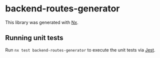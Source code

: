 # backend-routes-generator

This library was generated with [Nx](https://nx.dev).

## Running unit tests

Run `nx test backend-routes-generator` to execute the unit tests via [Jest](https://jestjs.io).
